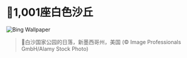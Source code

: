 # 🔖1,001座白色沙丘

![Bing Wallpaper](https://www.bing.com/th?id=OHR.WhiteSandsNP_ZH-CN2517618394_1920x1080.jpg&rf=LaDigue_1920x1080.jpg&pid=hp)

> 📝白沙国家公园的日落，新墨西哥州，美国 (© Image Professionals GmbH/Alamy Stock Photo)
